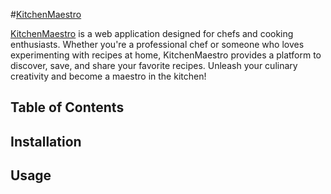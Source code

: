 #[KitchenMaestro](https://chef-client-side-a22be.firebaseapp.com/)

[KitchenMaestro](https://chef-client-side-a22be.firebaseapp.com/) is a web application designed for chefs and cooking enthusiasts. Whether you're a professional chef or someone who loves experimenting with recipes at home, KitchenMaestro provides a platform to discover, save, and share your favorite recipes. Unleash your culinary creativity and become a maestro in the kitchen!


## Table of Contents


## Installation



## Usage


